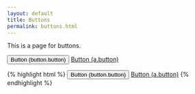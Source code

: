 ```yaml
---
layout: default
title: Buttons
permalink: buttons.html
---
```


This is a page for buttons.

<div class="styleguide-element">
    <button class="button">Button (button.button)</button>
    <a href="#" class="button">Button (a.button)</a>
</div>

{% highlight html %}
<button class="button">Button (button.button)</button>
<a href="#" class="button">Button (a.button)</a>
{% endhighlight %}